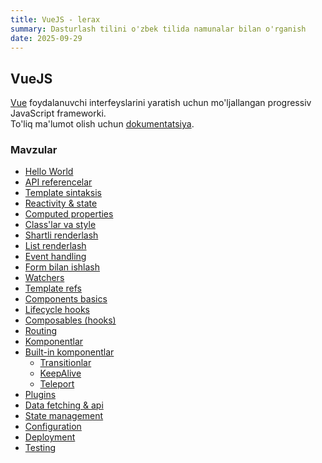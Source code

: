 ```yaml
---
title: VueJS - lerax
summary: Dasturlash tilini o'zbek tilida namunalar bilan o'rganish
date: 2025-09-29
---
```


## VueJS

<div class="my-md-content">

[Vue](https://vuejs.org) foydalanuvchi interfeyslarini yaratish uchun mo'ljallangan progressiv JavaScript frameworki.  
To'liq ma'lumot olish uchun [dokumentatsiya](https://vuejs.org/guide/introduction.html).

<h3 class="my-section-tag">Mavzular</h3>

- [Hello World](./vuejs/hello-world)
- [API referencelar](./vuejs/api-references)
- [Template sintaksis](./vuejs/template-syntax)
- [Reactivity & state](./vuejs/reactivity-and-state)
- [Computed properties](./vuejs/computed-properties)
- [Class'lar va style](./vuejs/class-and-style)
- [Shartli renderlash](./vuejs/conditional-rendering)
- [List renderlash](./vuejs/list-rendering)
- [Event handling](./vuejs/event-handling)
- [Form bilan ishlash](./vuejs/form-input-bindings)
- [Watchers](./vuejs/watchers)
- [Template refs](./vuejs/template-refs)
- [Components basics](./vuejs/components-basics)
- [Lifecycle hooks](./vuejs/lifecycle-hooks)
- [Composables (hooks)](./vuejs/composables)
- [Routing](./vuejs/routing)
- [Komponentlar](./vuejs/components)
- [Built-in komponentlar](./vuejs/built-in-components)
  - [Transitionlar](./vuejs/transitions)
  - [KeepAlive](./vuejs/keep-alive)
  - [Teleport](./vuejs/teleport)
- [Plugins](./vuejs/plugins)
- [Data fetching & api](./vuejs/data-fetching-and-api)
- [State management](./vuejs/state-management)
- [Configuration](./vuejs/configuration)
- [Deployment](./vuejs/deployment)
- [Testing](./vuejs/testing)

</div>
